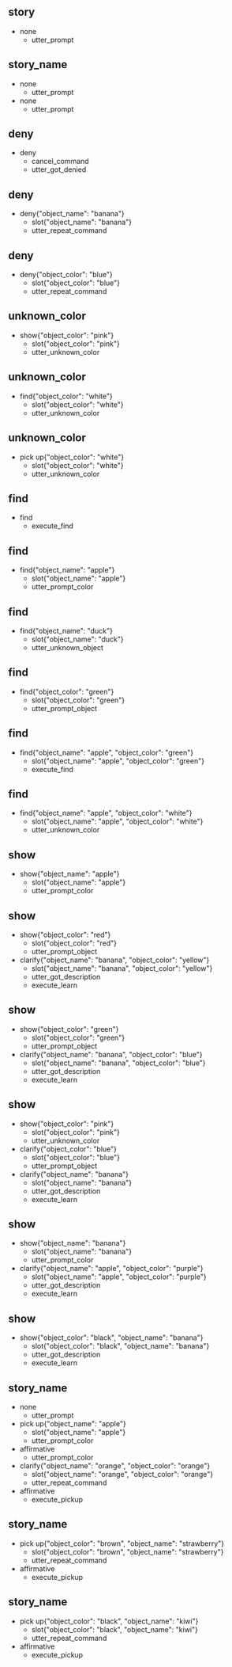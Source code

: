 <!-- out of scope talk -->
## story
* none
   - utter_prompt

## story_name
* none
  - utter_prompt
* none
  - utter_prompt

<!-- cancel command -->

## deny
* deny
  - cancel_command
  - utter_got_denied

## deny
* deny{"object_name": "banana"}
  - slot{"object_name": "banana"}
  - utter_repeat_command

## deny
* deny{"object_color": "blue"}
  - slot{"object_color": "blue"}
  - utter_repeat_command

<!-- unknown color -->
## unknown_color
* show{"object_color": "pink"}
  - slot{"object_color": "pink"}
  - utter_unknown_color

## unknown_color
* find{"object_color": "white"}
  - slot{"object_color": "white"}
  - utter_unknown_color

## unknown_color
* pick up{"object_color": "white"}
  - slot{"object_color": "white"}
  - utter_unknown_color

<!-- find -->
## find
* find
  - execute_find

## find
* find{"object_name": "apple"}
  - slot{"object_name": "apple"}
  - utter_prompt_color

## find
* find{"object_name": "duck"}
  - slot{"object_name": "duck"}
  - utter_unknown_object

## find
* find{"object_color": "green"}
  - slot{"object_color": "green"}
  - utter_prompt_object

## find
* find{"object_name": "apple", "object_color": "green"}
  - slot{"object_name": "apple", "object_color": "green"}
  - execute_find

## find
* find{"object_name": "apple", "object_color": "white"}
  - slot{"object_name": "apple", "object_color": "white"}
  - utter_unknown_color

<!-- SHOW: object name or color is missing -->
## show
* show{"object_name": "apple"}
  - slot{"object_name": "apple"}
  - utter_prompt_color

## show
* show{"object_color": "red"}
  - slot{"object_color": "red"}
  - utter_prompt_object
* clarify{"object_name": "banana", "object_color": "yellow"}
  - slot{"object_name": "banana", "object_color": "yellow"}
  - utter_got_description
  - execute_learn

## show
* show{"object_color": "green"}
  - slot{"object_color": "green"}
  - utter_prompt_object
* clarify{"object_name": "banana", "object_color": "blue"}
  - slot{"object_name": "banana", "object_color": "blue"}
  - utter_got_description
  - execute_learn

## show
* show{"object_color": "pink"}
  - slot{"object_color": "pink"}
  - utter_unknown_color
* clarify{"object_color": "blue"}
  - slot{"object_color": "blue"}
  - utter_prompt_object
* clarify{"object_name": "banana"}
  - slot{"object_name": "banana"}
  - utter_got_description
  - execute_learn

## show
* show{"object_name": "banana"}
  - slot{"object_name": "banana"}
  - utter_prompt_color
* clarify{"object_name": "apple", "object_color": "purple"}
  - slot{"object_name": "apple", "object_color": "purple"}
  - utter_got_description
  - execute_learn

## show
* show{"object_color": "black", "object_name": "banana"}
  - slot{"object_color": "black", "object_name": "banana"}
  - utter_got_description
  - execute_learn

<!-- confirm pickup -->

## story_name
* none
  - utter_prompt
* pick up{"object_name": "apple"}
  - slot{"object_name": "apple"}
  - utter_prompt_color
* affirmative
  - utter_prompt_color
* clarify{"object_name": "orange", "object_color": "orange"}
  - slot{"object_name": "orange", "object_color": "orange"}
  - utter_repeat_command
* affirmative
  - execute_pickup

## story_name
* pick up{"object_color": "brown", "object_name": "strawberry"}
  - slot{"object_color": "brown", "object_name": "strawberry"}
  - utter_repeat_command
* affirmative
  - execute_pickup

## story_name
* pick up{"object_color": "black", "object_name": "kiwi"}
  - slot{"object_color": "black", "object_name": "kiwi"}
  - utter_repeat_command
* affirmative
  - execute_pickup
